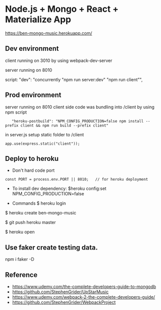 # Node.js + Mongo + React + Materialize App
  https://ben-mongo-music.herokuapp.com/


## Dev environment
  client running on 3010 by using webpack-dev-server
  
  server running on 8010

  script:
  "dev": "concurrently \"npm run server:dev\" \"npm run client\"",

## Prod environment
  server running on 8010
  client side code was bundling into /client by using npm script
  ```
     "heroku-postbuild": "NPM_CONFIG_PRODUCTION=false npm install --prefix client && npm run build --prefix client"
  ```

  in server.js setup static folder to /client
  ```
  app.use(express.static("client"));
  ```

## Deploy to heroku
  - Don't hard code port 
  ```
  const PORT = process.env.PORT || 8010;   // for heroku deployment
  ```

  - To install dev dependency:
  $heroku config:set NPM_CONFIG_PRODUCTION=false

  - Commands
  $ heroku login
  
  $ heroku create ben-mongo-music
  
  $ git push heroku master 

  $ heroku open


## Use faker create testing data.
  npm i faker -D
  
## Reference
  - https://www.udemy.com/the-complete-developers-guide-to-mongodb
  - https://github.com/StephenGrider/UpStarMusic
  - https://www.udemy.com/webpack-2-the-complete-developers-guide/
  - https://github.com/StephenGrider/WebpackProject